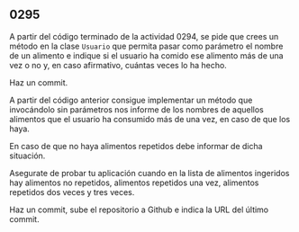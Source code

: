 ## 0295

A partir del código terminado de la actividad 0294, se pide que crees un método en la clase `Usuario` que permita pasar como parámetro el nombre de un alimento e indique si el usuario ha comido ese alimento más de una vez o no y, en caso afirmativo, cuántas veces lo ha hecho.

Haz un commit.

A partir del código anterior consigue implementar un método que invocándolo sin parámetros nos informe de los nombres de aquellos alimentos que el usuario ha consumido más de una vez, en caso de que los haya.

En caso de que no haya alimentos repetidos debe informar de dicha situación.

Asegurate de probar tu aplicación cuando en la lista de alimentos ingeridos hay alimentos no repetidos, alimentos repetidos una vez, alimentos repetidos dos veces y tres veces.

Haz un commit, sube el repositorio a Github e indica la URL del último commit.
